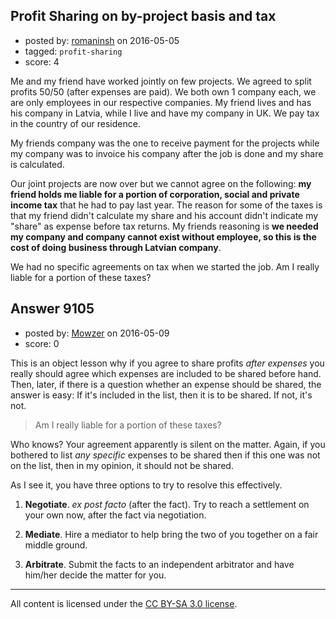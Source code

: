 ## Profit Sharing on by-project basis and tax

- posted by: [romaninsh](https://stackexchange.com/users/70718/romaninsh) on 2016-05-05
- tagged: `profit-sharing`
- score: 4

Me and my friend have worked jointly on few projects. We agreed to split profits 50/50 (after expenses are paid). We both own 1 company each, we are only employees in our respective companies. My friend lives and has his company in Latvia, while I live and have my company in UK. We pay tax in the country of our residence.

My friends company was the one to receive payment for the projects while my company was to invoice his company after the job is done and my share is calculated.

Our joint projects are now over but we cannot agree on the following: **my friend holds me liable for a portion of corporation, social and private income tax** that he had to pay last year. The reason for some of the taxes is that my friend didn't calculate my share and his account didn't indicate my "share" as expense before tax returns. My friends reasoning is **we needed my company and company cannot exist without employee, so this is the cost of doing business through Latvian company**.

We had no specific agreements on tax when we started the job. Am I really liable for a portion of these taxes?


## Answer 9105

- posted by: [Mowzer](https://stackexchange.com/users/1803081/mowzer) on 2016-05-09
- score: 0

This is an object lesson why if you agree to share profits *after expenses* you really should agree which expenses are included to be shared before hand. Then, later, if there is a question whether an expense should be shared, the answer is easy: If it's included in the list, then it is to be shared. If not, it's not.

>  Am I really liable for a portion of these taxes?

Who knows? Your agreement apparently is silent on the matter. Again, if you bothered to list *any specific* expenses to be shared then if this one was not on the list, then in my opinion, it should not be shared.

As I see it, you have three options to try to resolve this effectively.

1. **Negotiate**. *ex post facto* (after the fact). Try to reach a settlement on your own now, after the fact via negotiation.

1. **Mediate**. Hire a mediator to help bring the two of you together on a fair middle ground.

1. **Arbitrate**. Submit the facts to an independent arbitrator and have him/her decide the matter for you.



---

All content is licensed under the [CC BY-SA 3.0 license](https://creativecommons.org/licenses/by-sa/3.0/).
